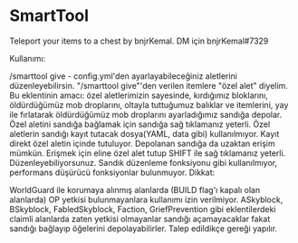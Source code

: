 # SmartTool
Teleport your items to a chest
by bnjrKemal. DM için bnjrKemal#7329

Kullanımı:

/smarttool give - config.yml'den ayarlayabileceğiniz aletlerini düzenleyebilirsin.
"/smarttool give"'den verilen itemlere "özel alet" diyelim.
Bu eklentinin amacı: özel aletlerimizin sayesinde, kırdığımız bloklarını, öldürdüğümüz mob droplarını, oltayla tuttuğumuz balıklar ve itemlerini, yay ile fırlatarak öldürdüğümüz mob droplarını ayarladığımız sandığa depolar.
Özel aletini sandığa bağlamak için sandığa sağ tıklamanız yeterli. Özel aletlerin sandığı kayıt tutacak dosya(YAML, data gibi) kullanılmıyor. Kayıt direkt özel aletin içinde tutuluyor.
Depolanan sandığa da uzaktan erişim mümkün. Erişmek için eline özel alet tutup SHIFT ile sağ tıklamanız yeterli. Düzenleyebiliyorsunuz. Sandık düzenleme fonksiyonu gibi kullanılmıyor, performans düşürücü fonksiyonlar bulunmuyor.
Dikkat:

WorldGuard ile korumaya alınmış alanlarda (BUILD flag'ı kapalı olan alanlarda) OP yetkisi bulunmayanlara kullanımı izin verilmiyor.
ASkyblock, BSkyblock, FabledSkyblock, Faction, GriefPrevention gibi eklentilerdeki claimli alanlarda zaten yetkisi olmayanlar sandığı açamayacaklar fakat sandığı bağlayıp öğelerini depolayabilirler. Talep edildikçe gereği yapılır.

